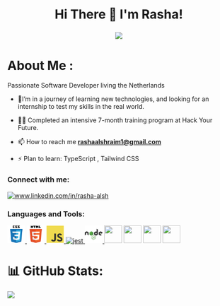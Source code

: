 
<h1 align="center">
    Hi There 🤝  I'm Rasha! </h1>
<h3 align="center" > 
<img src="https://media.tenor.com/I3RjM4xQO0kAAAAi/monitors-typing.gif"> 
</h3>

# About Me : 
  Passionate Software Developer living the Netherlands <br>
- 🌱I’m in a journey of learning new technologies, and looking for an internship to test my skills in the real world.<br>
- 🧑‍💻 Completed an intensive 7-month training program at Hack Your Future.<br>
- 📫 How to reach me **rashaalshraim1@gmail.com** <br>

- ⚡ Plan to learn: TypeScript , Tailwind CSS
</h3>

<h3 align="left">Connect with me:</h3>
<p align="left">
<a href="https://linkedin.com/in/www.linkedin.com/in/rasha-alsh" target="blank"><img align="center" src="https://raw.githubusercontent.com/rahuldkjain/github-profile-readme-generator/master/src/images/icons/Social/linked-in-alt.svg" alt="www.linkedin.com/in/rasha-alsh" height="30" width="40" /></a>
</p>

<h3 align="left">Languages and Tools:</h3>
<p align="left"> <a href="https://www.w3schools.com/css/" target="_blank" rel="noreferrer"> <img src="https://raw.githubusercontent.com/devicons/devicon/master/icons/css3/css3-original-wordmark.svg" alt="css3" width="40" height="40"/> </a> <a href="https://www.w3.org/html/" target="_blank" rel="noreferrer"> <img src="https://raw.githubusercontent.com/devicons/devicon/master/icons/html5/html5-original-wordmark.svg" alt="html5" width="40" height="40"/> </a> <a href="https://developer.mozilla.org/en-US/docs/Web/JavaScript" target="_blank" rel="noreferrer"> <img src="https://raw.githubusercontent.com/devicons/devicon/master/icons/javascript/javascript-original.svg" alt="javascript" width="40" height="40"/> </a> <a href="https://jestjs.io" target="_blank" rel="noreferrer"> <img src="https://www.vectorlogo.zone/logos/jestjsio/jestjsio-icon.svg" alt="jest" width="40" height="40"/> </a> <a href="https://nodejs.org" target="_blank" rel="noreferrer"> <img src="https://raw.githubusercontent.com/devicons/devicon/master/icons/nodejs/nodejs-original-wordmark.svg" alt="nodejs" width="40" height="40"/> </a> <img src="https://user-images.githubusercontent.com/25181517/183897015-94a058a6-b86e-4e42-a37f-bf92061753e5.png" width="40" height="40" > <img src="https://user-images.githubusercontent.com/25181517/192108891-d86b6220-e232-423a-bf5f-90903e6887c3.png"  width="40" height="40" > <img src="https://user-images.githubusercontent.com/25181517/183896128-ec99105a-ec1a-4d85-b08b-1aa1620b2046.png" width="40" height="40" > <img src="https://user-images.githubusercontent.com/25181517/182884177-d48a8579-2cd0-447a-b9a6-ffc7cb02560e.png" width="40" height="40" >
</p>

# 📊 GitHub Stats:
![](https://github-readme-stats.vercel.app/api/top-langs/?username=RashaAlsh&theme=dark&hide_border=false&include_all_commits=false&count_private=false&layout=compact)


